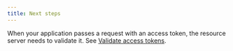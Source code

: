 ```yaml
---
title: Next steps
---
```


When your application passes a request with an access token, the resource server needs to validate it. See [Validate access tokens](/docs/guides/validate-access-tokens/).
